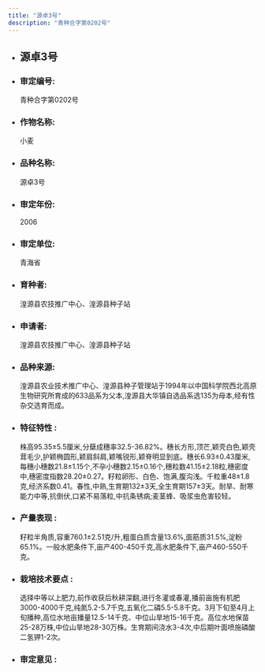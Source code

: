 ```yaml
---
title: "源卓3号"
description: "青种合字第0202号"
---
```

* ## 源卓3号
* ###  审定编号:  
   青种合字第0202号

*  ### 作物名称:  
   小麦

*   ###  品种名称: 
    源卓3号

*   ### 审定年份: 
    2006

*   ### 审定单位:  
    青海省

*   ### 育种者:  
    湟源县农技推广中心、湟源县种子站

*   ### 申请者:  
    湟源县农技推广中心、湟源县种子站

*   ### 品种来源:  
    湟源县农业技术推广中心、湟源县种子管理站于1994年以中国科学院西北高原生物研究所育成的633品系为父本,湟源县大华镇自选品系选135为母本,经有性杂交选育而成。

*   ### 特征特性 : 
    株高95.35±5.5厘米,分蘖成穗率32.5-36.82%。穗长方形,顶芒,颖壳白色,颖壳茸毛少,护颖椭圆形,颖肩斜肩,颖嘴锐形,颖脊明显到底。穗长6.93±0.43厘米,每穗小穗数21.8±1.15个,不孕小穗数2.15±0.16个,穗粒数41.15±2.18粒,穗密度中,穗密度指数28.20±0.27。籽粒卵形、白色、饱满,腹沟浅。千粒重48±1.8克,经济系数0.41。春性,中熟,生育期132±3天,全生育期157±3天。耐旱、耐寒能力中等,抗倒伏,口紧不易落粒,中抗条锈病;麦茎蜂、吸浆虫危害较轻。

*   ### 产量表现 : 
    籽粒半角质,容重760.1±2.51克/升,粗蛋白质含量13.6%,面筋质31.5%,淀粉65.1%。一般水肥条件下,亩产400-450千克,高水肥条件下,亩产460-550千克。

*   ### 栽培技术要点 : 
    选择中等以上肥力,前作收获后秋耕深翻,进行冬灌或春灌,播前亩施有机肥3000-4000千克,纯氮5.2-5.7千克,五氧化二磷5.5-5.8千克。3月下旬至4月上旬播种,高位水地亩播量12.5-14千克、中位山旱地15-16千克。高位水地保苗25-28万株,中位山旱地28-30万株。生育期间浇水3-4次,中后期叶面喷施磷酸二氢钾1-2次。

*   ### 审定意见 : 
    
